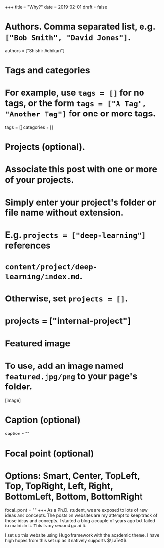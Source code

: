 +++
title = "Why?"
date = 2019-02-01
draft = false

# Authors. Comma separated list, e.g. `["Bob Smith", "David Jones"]`.
authors = ["Shishir Adhikari"]

# Tags and categories
# For example, use `tags = []` for no tags, or the form `tags = ["A Tag", "Another Tag"]` for one or more tags.
tags = []
categories = []

# Projects (optional).
#   Associate this post with one or more of your projects.
#   Simply enter your project's folder or file name without extension.
#   E.g. `projects = ["deep-learning"]` references
#   `content/project/deep-learning/index.md`.
#   Otherwise, set `projects = []`.
# projects = ["internal-project"]

# Featured image
# To use, add an image named `featured.jpg/png` to your page's folder.
[image]
  # Caption (optional)
  caption = ""

  # Focal point (optional)
  # Options: Smart, Center, TopLeft, Top, TopRight, Left, Right, BottomLeft, Bottom, BottomRight
  focal_point = ""
+++
As a Ph.D. student, we are exposed to lots of new ideas and concepts. The posts on websites are my attempt to keep track of those ideas and concepts. I started a blog a couple of years ago but failed to maintain it. This is my second go at it.

I set up this website using Hugo framework with the academic theme. I have high hopes from this set up as it natively supports $\LaTeX$.
